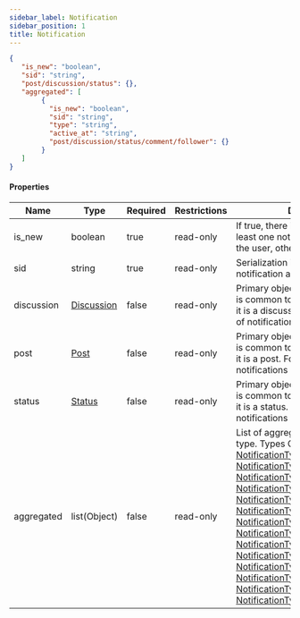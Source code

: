 ```yaml
---
sidebar_label: Notification
sidebar_position: 1
title: Notification
---
```


```json
{
   "is_new": "boolean",
   "sid": "string",
   "post/discussion/status": {},
   "aggregated": [
        {
          "is_new": "boolean",
          "sid": "string",
          "type": "string",
          "active_at": "string",
          "post/discussion/status/comment/follower": {}
        }
   ]
}
```

#### Properties

|Name|Type|Required|Restrictions| Description                                                                                                                                                                                                                                                                                                                                                                                                                                                                                                                                                                                                                                                                                                                                                                                                                                                                                                                                                                                                                                                                                                                                                                                                                                                                                                                                                                                                                                                          |
|---|---|---|---|----------------------------------------------------------------------------------------------------------------------------------------------------------------------------------------------------------------------------------------------------------------------------------------------------------------------------------------------------------------------------------------------------------------------------------------------------------------------------------------------------------------------------------------------------------------------------------------------------------------------------------------------------------------------------------------------------------------------------------------------------------------------------------------------------------------------------------------------------------------------------------------------------------------------------------------------------------------------------------------------------------------------------------------------------------------------------------------------------------------------------------------------------------------------------------------------------------------------------------------------------------------------------------------------------------------------------------------------------------------------------------------------------------------------------------------------------------------------|
|is_new|boolean|true|read-only| If true, there is in aggregate list at least one notification not yet read by the user, otherwise it is false.                                                                                                                                                                                                                                                                                                                                                                                                                                                                                                                                                                                                                                                                                                                                                                                                                                                                                                                                                                                                                                                                                                                                                                                                                                                                                                                                                       |
|sid|string|true|read-only| Serialization id of the macro notification aggregate block.                                                                                                                                                                                                                                                                                                                                                                                                                                                                                                                                                                                                                                                                                                                                                                                                                                                                                                                                                                                                                                                                                                                                                                                                                                                                                                                                                                                                          |
|discussion|[Discussion](/docs/apireference/v2/schemas/discussion)|false|read-only| Primary object involved (object that is common to notifications group) if it is a discusssion. For some types of notifications it will not be present.                                                                                                                                                                                                                                                                                                                                                                                                                                                                                                                                                                                                                                                                                                                                                                                                                                                                                                                                                                                                                                                                                                                                                                                                                                                                                                               |
|post|[Post](/docs/apireference/v2/schemas/post)|false|read-only| Primary object involved (object that is common to notifications group) if it is a post. For some types of notifications it will not be present.                                                                                                                                                                                                                                                                                                                                                                                                                                                                                                                                                                                                                                                                                                                                                                                                                                                                                                                                                                                                                                                                                                                                                                                                                                                                                                                      |
|status|[Status](/docs/apireference/v2/schemas/status)|false|read-only| Primary object involved (object that is common to notifications group) if it is a status. For some types of notifications it will not be present.                                                                                                                                                                                                                                                                                                                                                                                                                                                                                                                                                                                                                                                                                                                                                                                                                                                                                                                                                                                                                                                                                                                                                                                                                                                                                                                    |
|aggregated|list(Object)|false|read-only| List of aggregated notifications by type. Types Object: [NotificationTypeComment](/docs/apireference/v2/schemas/NotificationTypes/type_comment), [NotificationTypeMention](/docs/apireference/v2/schemas/NotificationTypes/type_mention), [NotificationTypeConnectionAccept](/docs/apireference/v2/schemas/NotificationTypes/type_connection_accept), [NotificationTypeConnectionRequest](/docs/apireference/v2/schemas/NotificationTypes/type_connection_request), [NotificationTypePrivateMessage](/docs/apireference/v2/schemas/private_message), [NotificationTypeFollow](/docs/apireference/v2/schemas/NotificationTypes/type_follow), [NotificationTypeVoteUp](/docs/apireference/v2/schemas/NotificationTypes/type_voteup), [NotificationTypeBlockedUser](/docs/apireference/v2/schemas/NotificationTypes/type_blocked_user), [NotificationTypeUnBlockedUser](/docs/apireference/v2/schemas/NotificationTypes/type_unblocked_user), [NotificationTypeKindlyNotice](/docs/apireference/v2/schemas/NotificationTypes/type_kindly_notice), [NotificationTypeCollapsedFor](/docs/apireference/v2/schemas/NotificationTypes/type_collapsed_for), [NotificationTypeDeletedFor](/docs/apireference/v2/schemas/NotificationTypes/type_deleted_for), [NotificationTypeCustomNotification](/docs/apireference/v2/schemas/NotificationTypes/type_custom_notification), [NotificationTypeContribution](/docs/apireference/v2/schemas/NotificationTypes/type_contribution) |
